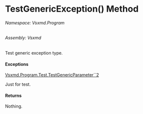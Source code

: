 <a name='M-Vsxmd-Program-Test-TestGenericException'></a>
# TestGenericException() Method

###### Namespace:  Vsxmd.Program

###### Assembly:  Vsxmd

Test generic exception type.

#### Exceptions

[Vsxmd.Program.Test.TestGenericParameter\`\`2](TestGenericParameter--2.md)  

Just for test.

#### Returns





Nothing.
